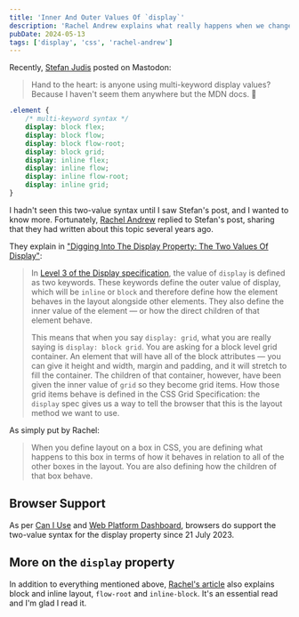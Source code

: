 ```yaml
---
title: 'Inner And Outer Values Of `display`'
description: 'Rachel Andrew explains what really happens when we change the value of `display` on an element in light of the two-value syntax.'
pubDate: 2024-05-13
tags: ['display', 'css', 'rachel-andrew']
---
```


Recently, [Stefan Judis](https://front-end.social/@stefan/112426743422409016) posted on Mastodon:

> Hand to the heart: is anyone using multi-keyword display values? Because I haven't seem them anywhere but the MDN docs. 🫣

```css
.element {
	/* multi-keyword syntax */
	display: block flex;
	display: block flow;
	display: block flow-root;
	display: block grid;
	display: inline flex;
	display: inline flow;
	display: inline flow-root;
	display: inline grid;
}
```

I hadn't seen this two-value syntax until I saw Stefan's post, and I wanted to know more. Fortunately, [Rachel Andrew](https://rachelandrew.co.uk/) replied to Stefan's post, sharing that they had written about this topic several years ago.

They explain in ["Digging Into The Display Property: The Two Values Of Display"](https://www.smashingmagazine.com/2019/04/display-two-value/):

> In [Level 3 of the Display specification](https://www.w3.org/TR/css-display-3), the value of `display` is defined as two keywords. These keywords define the outer value of display, which will be `inline` or `block` and therefore define how the element behaves in the layout alongside other elements. They also define the inner value of the element — or how the direct children of that element behave.
>
> This means that when you say `display: grid`, what you are really saying is `display: block grid`. You are asking for a block level grid container. An element that will have all of the block attributes — you can give it height and width, margin and padding, and it will stretch to fill the container. The children of that container, however, have been given the inner value of `grid` so they become grid items. How those grid items behave is defined in the CSS Grid Specification: the `display` spec gives us a way to tell the browser that this is the layout method we want to use.

As simply put by Rachel:

> When you define layout on a box in CSS, you are defining what happens to this box in terms of how it behaves in relation to all of the other boxes in the layout. You are also defining how the children of that box behave.

## Browser Support

As per [Can I Use](https://caniuse.com/?search=display%20multi) and [Web Platform Dashboard](https://webstatus.dev/features/two-value-display?q=display), browsers do support the two-value syntax for the display property since 21 July 2023.

## More on the `display` property

In addition to everything mentioned above, [Rachel's article](https://www.smashingmagazine.com/2019/04/display-two-value/) also explains block and inline layout, `flow-root` and `inline-block`. It's an essential read and I'm glad I read it.
